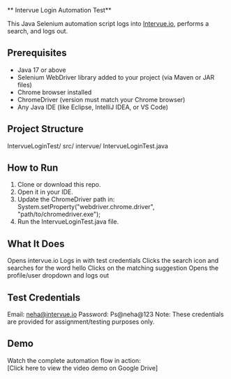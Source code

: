 ** Intervue Login Automation Test**

This Java Selenium automation script logs into [Intervue.io](https://www.intervue.io), performs a search, and logs out.

## Prerequisites
- Java 17 or above
- Selenium WebDriver library added to your project (via Maven or JAR files)
- Chrome browser installed
- ChromeDriver (version must match your Chrome browser)
- Any Java IDE (like Eclipse, IntelliJ IDEA, or VS Code)

## Project Structure
IntervueLoginTest/ src/ intervue/ IntervueLoginTest.java

## How to Run
1. Clone or download this repo.
2. Open it in your IDE.
3. Update the ChromeDriver path in:
   System.setProperty("webdriver.chrome.driver", "path/to/chromedriver.exe");
4. Run the IntervueLoginTest.java file.

## What It Does
Opens intervue.io
Logs in with test credentials
Clicks the search icon and searches for the word hello
Clicks on the matching suggestion
Opens the profile/user dropdown and logs out

## Test Credentials
Email: neha@intervue.io
Password: Ps@neha@123
Note: These credentials are provided for assignment/testing purposes only.

## Demo
Watch the complete automation flow in action:  
[Click here to view the video demo on Google Drive]
